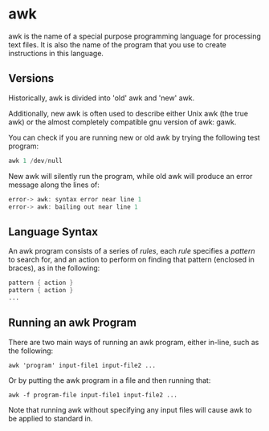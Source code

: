 awk
===

awk is the name of a special purpose programming language for processing text files. It is also the name of the program that you use to 
create instructions in this language.

Versions
--------
Historically, awk is divided into 'old' awk and 'new' awk.

Additionally, new awk is often used to describe either Unix awk (the true awk) or the almost completely compatible gnu version of awk: gawk.

You can check if you are running new or old awk by trying the following test program:

```awk
awk 1 /dev/null
```

New awk will silently run the program, while old awk will produce an error message along the lines of:

```awk
error-> awk: syntax error near line 1
error-> awk: bailing out near line 1
```

Language Syntax
---------------

An awk program consists of a series of *rules*, each *rule* specifies a *pattern* to search for, and an action to perform on finding that
pattern (enclosed in braces), as in the following:

```awk
pattern { action }
pattern { action }
...
```

Running an awk Program
----------------------
There are two main ways of running an awk program, either in-line, such as the following:
```
awk 'program' input-file1 input-file2 ...
```

Or by putting the awk program in a file and then running that:
```
awk -f program-file input-file1 input-file2 ...
```

Note that running awk without specifying any input files will cause awk to be applied to standard in.
